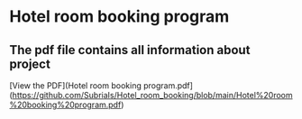# Hotel room booking program

## The pdf file contains all information about project

[View the PDF](Hotel room booking program.pdf](https://github.com/SubriaIs/Hotel_room_booking/blob/main/Hotel%20room%20booking%20program.pdf)

